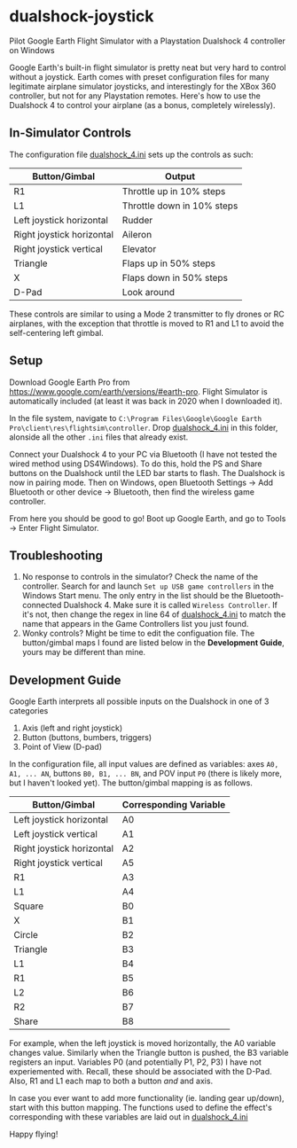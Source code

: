 # dualshock-joystick
Pilot Google Earth Flight Simulator with a Playstation Dualshock 4 controller on Windows

Google Earth's built-in flight simulator is pretty neat but very hard to control without a joystick. Earth comes with preset configuration files for many legitimate airplane simulator joysticks, and interestingly for the XBox 360 controller, but not for any Playstation remotes. Here's how to use the Dualshock 4 to control your airplane (as a bonus, completely wirelessly).

## In-Simulator Controls

The configuration file [dualshock_4.ini](https://github.com/ofarrelle/dualshock-joystick/blob/master/dualshock_4.ini) sets up the controls as such:

Button/Gimbal             | Output                     |
|---------------------------|----------------------------|
| R1                        | Throttle up in 10% steps   |
| L1                        | Throttle down in 10% steps |
| Left joystick horizontal  | Rudder                     |
| Right joystick horizontal | Aileron                    |
| Right joystick vertical   | Elevator                   |
| Triangle                  | Flaps up in 50% steps      |
| X                         | Flaps down in 50% steps    |
| D-Pad                     | Look around                |

These controls are similar to using a Mode 2 transmitter to fly drones or RC airplanes, with the exception that throttle is moved to R1 and L1 to avoid the self-centering left gimbal.

## Setup

Download Google Earth Pro from https://www.google.com/earth/versions/#earth-pro. Flight Simulator is automatically included (at least it was back in 2020 when I downloaded it).

In the file system, navigate to `C:\Program Files\Google\Google Earth Pro\client\res\flightsim\controller`. Drop [dualshock_4.ini](https://github.com/ofarrelle/dualshock-joystick/blob/master/dualshock_4.ini) in this folder, alonside all the other `.ini` files that already exist.

Connect your Dualshock 4 to your PC via Bluetooth (I have not tested the wired method using DS4Windows). To do this, hold the PS and Share buttons on the Dualshock until the LED bar starts to flash. The Dualshock is now in pairing mode. Then on Windows, open Bluetooth Settings -> Add Bluetooth or other device -> Bluetooth, then find the wireless game controller.

From here you should be good to go! Boot up Google Earth, and go to Tools -> Enter Flight Simulator.

## Troubleshooting

1. No response to controls in the simulator? Check the name of the controller. Search for and launch `Set up USB game controllers` in the Windows Start menu. The only entry in the list should be the Bluetooth-connected Dualshock 4. Make sure it is called `Wireless Controller`. If it's not, then change the regex in line 64 of [dualshock_4.ini](https://github.com/ofarrelle/dualshock-joystick/blob/master/dualshock_4.ini) to match the name that appears in the Game Controllers list you just found.
2.  Wonky controls? Might be time to edit the configuation file. The button/gimbal maps I found are listed below in the **Development Guide**, yours may be different than mine.

## Development Guide

Google Earth interprets all possible inputs on the Dualshock in one of 3 categories

1. Axis (left and right joystick)
2. Button (buttons, bumbers, triggers)
3. Point of View (D-pad)

In the configuration file, all input values are defined as variables: axes `A0, A1, ... AN`, buttons `B0, B1, ... BN`, and POV input `P0` (there is likely more, but I haven't looked yet). The button/gimbal mapping is as follows.

| Button/Gimbal             | Corresponding Variable |
|---------------------------|------------------------|
| Left joystick horizontal  | A0                     |
| Left joystick vertical    | A1                     |
| Right joystick horizontal | A2                     |
| Right joystick vertical   | A5                     |
| R1                        | A3                     |
| L1                        | A4                     |
| Square                    | B0                     |
| X                         | B1                     |
| Circle                    | B2                     |
| Triangle                  | B3                     |
| L1                        | B4                     |
| R1                        | B5                     |
| L2                        | B6                     |
| R2                        | B7                     |
| Share                     | B8                     |

For example, when the left joystick is moved horizontally, the A0 variable changes value. Similarly when the Triangle button is pushed, the B3 variable registers an input. Variables P0 (and potentially P1, P2, P3) I have not experiemented with. Recall, these should be associated with the D-Pad. Also, R1 and L1 each map to both a button *and* and axis.

In case you ever want to add more functionality (ie. landing gear up/down), start with this button mapping. The functions used to define the effect's corresponding with these variables are laid out in [dualshock_4.ini](https://github.com/ofarrelle/dualshock-joystick/blob/master/dualshock_4.ini)

Happy flying!
